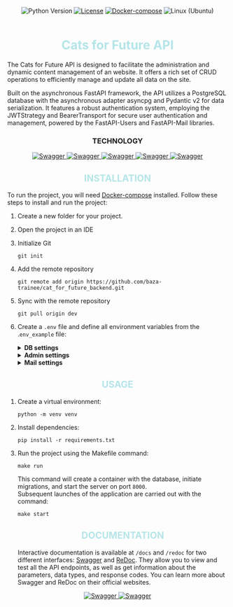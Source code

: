 <div class="badge_container" style="display: flex; justify-content: center;">

![Python Version](https://img.shields.io/badge/python-3.11-blue.svg)
[![License](https://img.shields.io/badge/license-MIT-green.svg)](https://opensource.org/licenses/MIT)
[![Docker-compose](https://img.shields.io/badge/docker-compose-orange.svg)](https://www.digitalocean.com/community/tutorials/how-to-install-and-use-docker-compose-on-ubuntu-22-04)
![Linux (Ubuntu)](https://img.shields.io/badge/linux-ubuntu-green.svg)
</div>
<h1 align="center" style="color: #B5E5E8;">Cats for Future API</h1>
The Cats for Future API is designed to facilitate the administration and dynamic content management of an website. It offers a rich set of CRUD operations to efficiently manage and update all data on the site.

Built on the asynchronous FastAPI framework, the API utilizes a PostgreSQL database with the asynchronous adapter asyncpg and Pydantic v2 for data serialization. It features a robust authentication system, employing the JWTStrategy and BearerTransport for secure user authentication and management, powered by the FastAPI-Users and FastAPI-Mail libraries.

<h3 align="center">TECHNOLOGY</h3>
<p align="center">
  <a href="https://fastapi.tiangolo.com/" target="_blank">
    <img src="https://img.shields.io/badge/FastAPI-005571?style=for-the-badge&logo=fastapi" alt="Swagger">
  </a>
  <a href="https://fastapi-users.github.io/fastapi-users" target="_blank">
    <img src="https://img.shields.io/badge/FastAPI%20Users-ef5552?style=for-the-badge" alt="Swagger">
  </a>
  <a href="https://www.sqlalchemy.org/" target="_blank">
    <img src="https://img.shields.io/badge/sqlalchemy-fbfbfb?style=for-the-badge" alt="Swagger">
  </a>
  <a href="https://pydantic-docs.helpmanual.io/" target="_blank">
    <img src="https://img.shields.io/badge/Pydantic-14354C?style=for-the-badge&logo=Pydantic" alt="Swagger">
  </a>
  <a href="https://pypi.org/project/fastapi-mail/" target="_blank">
    <img src="https://img.shields.io/badge/FastAPI%20Mail-0078D4?style=for-the-badge" alt="Swagger">
  </a>
</p>


<h2 align="center" style="color: #B5E5E8;">INSTALLATION</h2>

To run the project, you will need [Docker-compose](https://www.digitalocean.com/community/tutorials/how-to-install-and-use-docker-compose-on-ubuntu-22-04) installed. Follow these steps to install and run the project:

1. Create a new folder for your project.

2. Open the project in an IDE

3. Initialize Git

    ```
    git init
    ```
4. Add the remote repository
    ```
    git remote add origin https://github.com/baza-trainee/cat_for_future_backend.git
    ```
5. Sync with the remote repository

    ```
    git pull origin dev
    ```
6. Create a `.env` file and define all environment variables from the .`env_example` file:
    <details class="custom-details">
    <summary><b>DB settings</b></summary>
    <p class="custom-details-description"><i>Variables for database and the project configuration.</i></p>

    <b class="variable-name">POSTGRES_HOST</b>=<span class="variable-value">localhost</span><br>
    <b class="variable-name">POSTGRES_PORT</b>=<span class="variable-value">5432</span><br>
    <b class="variable-name">POSTGRES_DB</b>=<span class="variable-value">cats_db</span><br>
    <b class="variable-name">POSTGRES_USER</b>=<span class="variable-value">admin</span><br>
    <b class="variable-name">POSTGRES_PASSWORD</b>=<span class="variable-value">admin</span><br>
    <b class="variable-name">BASE_URL</b>=<span class="variable-value">http://localhost:8000</span><br>
    <b class="variable-name">SECRET_AUTH</b>=<span class="variable-value">SECRET</span>
    </details>

    <details class="custom-details">
    <summary><b>Admin settings</b></summary>
    <p class="custom-details-description"><i>Variables for initialization of superuser (administrator).</i></p>

    <b class="variable-name">ADMIN_USERNAME</b>=<span class="variable-value">admin@example.com</span><br>
    <b class="variable-name">ADMIN_PASSWORD</b>=<span class="variable-value">Adm1n123$</span>
    </details>

    <details class="custom-details">
    <summary><b>Mail settings</b></summary>
    <p class="custom-details-description"><i>Variables for configuring FastAPI-Mail service.</i></p>

    <b class="variable-name">EMAIL_HOST</b>=<span class="variable-value">outlook.office365.com or smtp.gmail.com</span><br>
    <b class="variable-name">EMAIL_USER</b>=<span class="variable-value">your email</span><br>
    <b class="variable-name">EMAIL_PASSWORD</b>=<span class="variable-value">Password or Key (if use gmail)</span>
    </details>

<h2 align="center" style="color: #B5E5E8;">USAGE</h2>

1. Create a virtual environment:
    ```
    python -m venv venv
    ```
2. Install dependencies:
    ```
    pip install -r requirements.txt
    ```
3. Run the project using the Makefile command:
    ```
    make run
    ```
    This command will create a container with the database, initiate migrations, and start the server on port `8000`.<br>
    Subsequent launches of the application are carried out with the command:
    ```
    make start
    ```

    <h2 align="center" style="color: #B5E5E8;">DOCUMENTATION</h2>

    Interactive documentation is available at `/docs` and `/redoc` for two different interfaces: [Swagger](https://swagger.io/) and [ReDoc](https://redoc.ly/). They allow you to view and test all the API endpoints, as well as get information about the parameters, data types, and response codes. You can learn more about Swagger and ReDoc on their official websites.
<p align="center">
  <a href="https://swagger.io/" target="_blank">
    <img src="https://img.shields.io/badge/Swagger-85EA2D?style=for-the-badge&logo=swagger&logoColor=black" alt="Swagger">
  </a>
  <a href="https://redoc.ly/" target="_blank">
    <img src="https://img.shields.io/badge/Redoc-8A2BE2?style=for-the-badge&logo=redoc&logoColor=white" alt="Swagger">
  </a>
</p>
